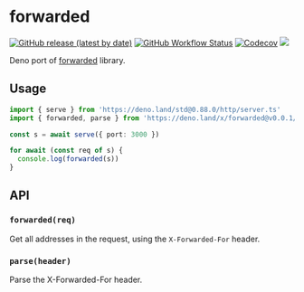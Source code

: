 # forwarded

[![GitHub release (latest by date)][releases]][releases-page] [![GitHub Workflow Status][gh-actions-img]][github-actions]
[![Codecov][codecov-badge]][codecov] [![][docs-badge]][docs]

Deno port of [forwarded](https://github.com/jshttp/forwarded/) library.

## Usage

```ts
import { serve } from 'https://deno.land/std@0.88.0/http/server.ts'
import { forwarded, parse } from 'https://deno.land/x/forwarded@v0.0.1/mod.ts'

const s = await serve({ port: 3000 })

for await (const req of s) {
  console.log(forwarded(s))
}
```

## API

### `forwarded(req)`

Get all addresses in the request, using the `X-Forwarded-For` header.

### `parse(header)`

Parse the X-Forwarded-For header.

[releases]: https://img.shields.io/github/v/release/deno-libs/forwarded?style=flat-square
[docs-badge]: https://img.shields.io/github/v/release/deno-libs/forwarded?color=yellow&label=Documentation&logo=deno&style=flat-square
[docs]: https://doc.deno.land/https/deno.land/x/forwarded/mod.ts
[releases-page]: https://github.com/deno-libs/forwarded/releases
[gh-actions-img]: https://img.shields.io/github/workflow/status/deno-libs/forwarded/CI?style=flat-square
[codecov]: https://codecov.io/gh/deno-libs/forwarded
[github-actions]: https://github.com/deno-libs/forwarded/actions
[codecov-badge]: https://img.shields.io/codecov/c/gh/deno-libs/forwarded?style=flat-square
